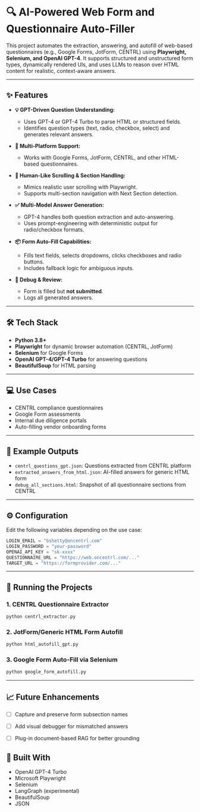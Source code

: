 # 🔍 AI-Powered Web Form and Questionnaire Auto-Filler

This project automates the extraction, answering, and autofill of web-based questionnaires (e.g., Google Forms, JotForm, CENTRL) using **Playwright, Selenium, and OpenAI GPT-4**. It supports structured and unstructured form types, dynamically rendered UIs, and uses LLMs to reason over HTML content for realistic, context-aware answers.

---

## ✨ Features

- **💡 GPT-Driven Question Understanding:**
  - Uses GPT-4 or GPT-4 Turbo to parse HTML or structured fields.
  - Identifies question types (text, radio, checkbox, select) and generates relevant answers.

- **📄 Multi-Platform Support:**
  - Works with Google Forms, JotForm, CENTRL, and other HTML-based questionnaires.

- **🧠 Human-Like Scrolling & Section Handling:**
  - Mimics realistic user scrolling with Playwright.
  - Supports multi-section navigation with Next Section detection.

- **✅ Multi-Model Answer Generation:**
  - GPT-4 handles both question extraction and auto-answering.
  - Uses prompt-engineering with deterministic output for radio/checkbox formats.

- **📦 Form Auto-Fill Capabilities:**
  - Fills text fields, selects dropdowns, clicks checkboxes and radio buttons.
  - Includes fallback logic for ambiguous inputs.

- **🧪 Debug & Review:**
  - Form is filled but **not submitted**.
  - Logs all generated answers.

---

## 🛠️ Tech Stack

- **Python 3.8+**
- **Playwright** for dynamic browser automation (CENTRL, JotForm)
- **Selenium** for Google Forms
- **OpenAI GPT-4/GPT-4 Turbo** for answering questions
- **BeautifulSoup** for HTML parsing

---

## 💻 Use Cases

- CENTRL compliance questionnaires
- Google Form assessments
- Internal due diligence portals
- Auto-filling vendor onboarding forms

---

## 📂 Example Outputs

- `centrl_questions_gpt.json`: Questions extracted from CENTRL platform
- `extracted_answers_from_html.json`: AI-filled answers for generic HTML form
- `debug_all_sections.html`: Snapshot of all questionnaire sections from CENTRL

---

## ⚙️ Configuration

Edit the following variables depending on the use case:

```python
LOGIN_EMAIL = "bshetty@oncentrl.com"
LOGIN_PASSWORD = "your-password"
OPENAI_API_KEY = "sk-xxxx"
QUESTIONNAIRE_URL = "https://web.oncentrl.com/..."
TARGET_URL = "https://formprovider.com/..."
```

---

## 🚀 Running the Projects

### 1. CENTRL Questionnaire Extractor
```bash
python centrl_extractor.py
```

### 2. JotForm/Generic HTML Form Autofill
```bash
python html_autofill_gpt.py
```

### 3. Google Form Auto-Fill via Selenium
```bash
python google_form_autofill.py
```

---

## 📈 Future Enhancements

- [ ] Capture and preserve form subsection names
- [ ] Add visual debugger for mismatched answers
- [ ] Plug-in document-based RAG for better grounding


## 🤖 Built With
- OpenAI GPT-4 Turbo
- Microsoft Playwright
- Selenium
- LangGraph (experimental)
- BeautifulSoup
- JSON

